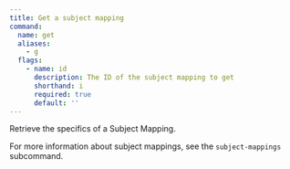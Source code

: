 ```yaml
---
title: Get a subject mapping
command:
  name: get
  aliases:
    - g
  flags:
    - name: id
      description: The ID of the subject mapping to get
      shorthand: i
      required: true
      default: ''
---
```


Retrieve the specifics of a Subject Mapping.

For more information about subject mappings, see the `subject-mappings` subcommand.
